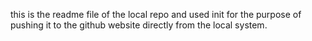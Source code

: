 this is the readme file of the local repo and used init for the purpose of pushing it to the github website directly from the local system.